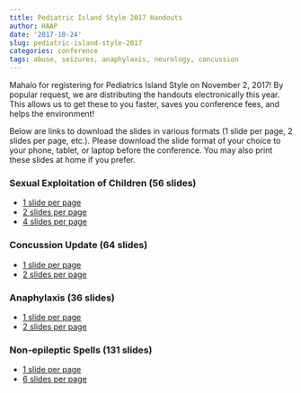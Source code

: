 ```yaml
---
title: Pediatric Island Style 2017 Handouts
author: HAAP
date: '2017-10-24'
slug: pediatric-island-style-2017
categories: conference
tags: abuse, seizures, anaphylaxis, neurology, concussion
---
```


Mahalo for registering for Pediatrics Island Style on November 2, 2017! By popular request, we are distributing the handouts electronically this year. This allows us to get these to you faster, saves you conference fees, and helps the environment!

Below are links to download the slides in various formats (1 slide per page, 2 slides per page, etc.). Please download the slide format of your choice to your phone, tablet, or laptop before the conference. You may also print these slides at home if you prefer. 

### Sexual Exploitation of Children (56 slides)
* [1 slide per page](https://www.dropbox.com/s/mspe06vdrhlealo/exploitation1.pdf?dl=0)
* [2 slides per page](https://www.dropbox.com/s/dmj69kurtm1gysg/exploitation2.pdf?dl=0) 
* [4 slides per page](https://www.dropbox.com/s/8wj5l0kxg9mlsxr/exploitation4.pdf?dl=0)

### Concussion Update (64 slides)
* [1 slide per page](https://www.dropbox.com/s/zvc6912qtyp4088/concussion1.pdf?dl=0)
* [2 slides per page](https://www.dropbox.com/s/znix9yx56lddfcl/concussion2.pdf?dl=0)

### Anaphylaxis (36 slides)
* [1 slide per page](https://www.dropbox.com/s/sxjdxuhoja9xdgs/anaphylaxis1.pdf?dl=0)
* [2 slides per page](https://www.dropbox.com/s/0zr7po5nqcnkgtz/anaphylaxis2.pdf?dl=0)

### Non-epileptic Spells (131 slides)
* [1 slide per page](https://www.dropbox.com/s/zwe4l46tb21w01k/nonepilepticspells1.pdf?dl=0)
* [6 slides per page](https://www.dropbox.com/s/65l7djva8v34tzk/nonepilepticspells.pdf?dl=0)

